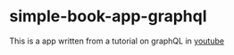 # simple-book-app-graphql
This is a app written from a tutorial on graphQL in [youtube](https://www.youtube.com/watch?v=Y0lDGjwRYKw&amp;list=PL4cUxeGkcC9iK6Qhn-QLcXCXPQUov1U7f&amp;index=1)
